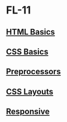 # FL-11

## [HTML Basics](https://itsergeysobolit.github.io/FL-11/FL11_HW1/homework/index.html)
## [CSS Basics](https://itsergeysobolit.github.io/FL-11/FL11_HW2/homework/index.html)
## [Preprocessors](https://itsergeysobolit.github.io/FL-11/FL11_HW3/homework/index.html)
## [CSS Layouts](https://itsergeysobolit.github.io/FL-11/FL11_HW4/homework/index.html)
## [Responsive](https://itsergeysobolit.github.io/FL-11/FL11_HW5/homework/index.html)
